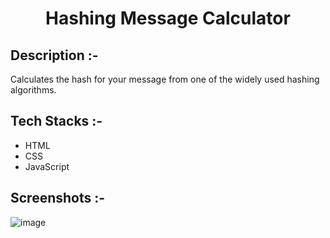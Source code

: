 # <p align="center">Hashing Message Calculator</p>

## Description :-

Calculates the hash for your message from one of the widely used hashing algorithms.

## Tech Stacks :-

- HTML
- CSS
- JavaScript

## Screenshots :-

![image](https://github.com/Rakesh9100/CalcDiverse/assets/94289402/8c923714-5bba-4ea8-991c-039fb3edeaca)